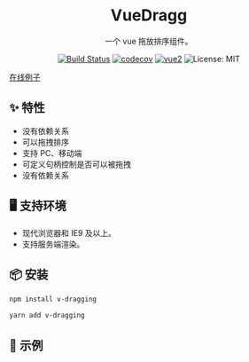 <h1 align="center">VueDragg</h1>

<div align="center">

<p>一个 vue 拖放排序组件。</p>

[![Build Status](https://www.travis-ci.org/xingxinglail/v-dragging.svg?branch=master)](https://www.travis-ci.org/xingxinglail/vuedrag)
[![codecov](https://codecov.io/gh/xingxinglail/v-dragging/branch/master/graph/badge.svg)](https://codecov.io/gh/xingxinglail/vuedrag)
[![vue2](https://img.shields.io/badge/vue-2.x-brightgreen.svg)](https://vuejs.org/)
![License: MIT](https://img.shields.io/badge/License-MIT-green.svg)

</div>


[在线例子]()

## ✨ 特性

- 没有依赖关系
- 可以拖拽排序
- 支持 PC、移动端
- 可定义句柄控制是否可以被拖拽
- 没有依赖关系

## 🖥 支持环境

- 现代浏览器和 IE9 及以上。
- 支持服务端渲染。


## 📦 安装

```bash
npm install v-dragging
```

```bash
yarn add v-dragging
```

## 🔨 示例
